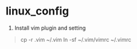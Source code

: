 # linux_config
1. Install vim plugin and setting
> cp -r .vim ~/.vim
> ln -sf ~/.vim/vimrc ~/.vimrc
